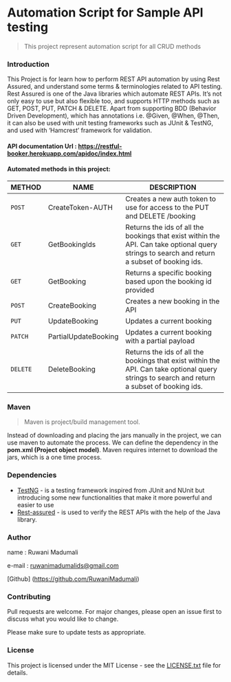 # Automation Script for Sample API testing
>This project represent automation script for all CRUD methods

### Introduction
This Project is for learn how to perform REST API automation by using Rest Assured, and understand some terms & terminologies related to API testing.
Rest Assured is one of the Java libraries which automate REST APIs. It’s not only easy to use but also flexible too, and supports HTTP methods such as GET, POST, PUT, PATCH & DELETE. Apart from supporting BDD (Behavior Driven Development), which has annotations i.e. @Given, @When, @Then, it can also be used with unit testing frameworks such as JUnit & TestNG, and used with ‘Hamcrest’ framework for validation.

#### API documentation Url : https://restful-booker.herokuapp.com/apidoc/index.html


#### Automated methods in this project:
| METHOD   | NAME                 | DESCRIPTION                                                                                                                                  |
|----------|----------------------|----------------------------------------------------------------------------------------------------------------------------------------------|
| `POST`   | CreateToken-AUTH     | Creates a new auth token to use for access to the PUT and DELETE /booking                                                                    |
| `GET`    | GetBookingIds        | Returns the ids of all the bookings that exist within the API. Can take optional query strings to search and return a subset of booking ids. |
| `GET`    | GetBooking           | Returns a specific booking based upon the booking id provided                                                                                |
| `POST`   | CreateBooking        | Creates a new booking in the API                                                                                                             |
| `PUT`    | UpdateBooking        | Updates a current booking                                                                                                                    |
| `PATCH`  | PartialUpdateBooking | Updates a current booking with a partial payload                                                                                             |
| `DELETE` | DeleteBooking        | Returns the ids of all the bookings that exist within the API. Can take optional query strings to search and return a subset of booking ids. |




### Maven
> Maven is project/build management tool.

Instead of downloading and placing the jars manually in the project, we can use maven to automate the process. We can define the dependency in the **pom.xml (Project object model)**. Maven requires internet to download the jars, which is a one time process.

### Dependencies

* [TestNG](https://mvnrepository.com/artifact/org.testng/testng) -  is a testing framework inspired from JUnit and NUnit but introducing some new functionalities that make it more powerful and easier to use
* [Rest-assured](https://mvnrepository.com/artifact/io.rest-assured/rest-assured) - is used to verify the REST APIs with the help of the Java library.

### Author

name  : Ruwani Madumali

e-mail : ruwanimadumalids@gmail.com

[Github] (https://github.com/RuwaniMadumali)


### Contributing
Pull requests are welcome. For major changes, please open an issue first to discuss what you would like to change.

Please make sure to update tests as appropriate.

### License
This project is licensed under the MIT License - see the [LICENSE.txt](.LICENSE) file for details.
